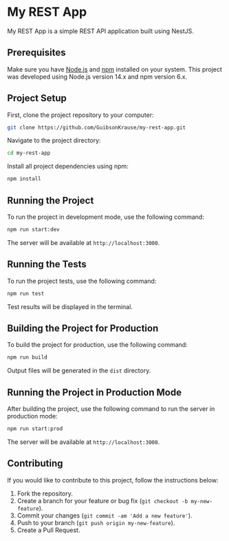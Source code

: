 # My REST App

My REST App is a simple REST API application built using NestJS.

## Prerequisites

Make sure you have [Node.js](https://nodejs.org/) and [npm](https://www.npmjs.com/) installed on your system. This project was developed using Node.js version 14.x and npm version 6.x.

## Project Setup

First, clone the project repository to your computer:

```bash
git clone https://github.com/GuibsonKrause/my-rest-app.git
```

Navigate to the project directory:

```bash
cd my-rest-app
```

Install all project dependencies using npm:

```bash
npm install
```

## Running the Project

To run the project in development mode, use the following command:

```bash
npm run start:dev
```

The server will be available at `http://localhost:3000`.

## Running the Tests

To run the project tests, use the following command:

```bash
npm run test
```

Test results will be displayed in the terminal.

## Building the Project for Production

To build the project for production, use the following command:

```bash
npm run build
```

Output files will be generated in the `dist` directory.

## Running the Project in Production Mode

After building the project, use the following command to run the server in production mode:

```bash
npm run start:prod
```

The server will be available at `http://localhost:3000`.

## Contributing

If you would like to contribute to this project, follow the instructions below:

1. Fork the repository.
2. Create a branch for your feature or bug fix (`git checkout -b my-new-feature`).
3. Commit your changes (`git commit -am 'Add a new feature'`).
4. Push to your branch (`git push origin my-new-feature`).
5. Create a Pull Request.